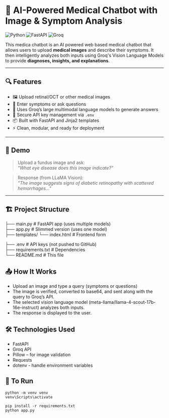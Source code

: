 # 🧠 AI-Powered Medical Chatbot with Image & Symptom Analysis

![Python](https://img.shields.io/badge/Python-3.10-blue.svg)
![FastAPI](https://img.shields.io/badge/FastAPI-🚀-green)
![Groq](https://img.shields.io/badge/Groq-API-red)

This medica chatbot is an AI powered web based medical chatbot that allows users to upload **medical images** and describe their symptoms. It then intelligently analyzes both inputs using Groq's Vision Language Models to provide **diagnoses, insights, and explanations**.

---

## 🔍 Features 

- 🖼️ Upload retinal/OCT or other medical images
- 🧾 Enter symptoms or ask questions
- 🧠 Uses Groq’s large multimodal language models to generate answers
- 🔐 Secure API key management via `.env`
- 📦 Built with FastAPI and Jinja2 templates
- ⚡ Clean, modular, and ready for deployment

---

## 📸 Demo

> Upload a fundus image and ask:  
> _"What eye disease does this image indicate?"_  
>  

> Response (from LLaMA Vision):  
> _"The image suggests signs of diabetic retinopathy with scattered hemorrhages..."_

---

## 🏗️ Project Structure

├── main.py # FastAPI app (uses multiple models)                                          
├── app.py # Slimmed version (uses one model)                                            
├── templates/                                                                                                                                                                                                └── index.html # Frontend form  
                                                     
├── .env # API keys (not pushed to GitHub)                                           
├── requirements.txt # Dependencies                                                        
└── README.md # This file                                                                 

## 📤 How It Works

- Upload an image and type a query (symptoms or questions)
- The image is verified, converted to base64, and sent along with the query to Groq’s API.
- The selected vision language model (meta-llama/llama-4-scout-17b-16e-instruct) analyzes both inputs.
- The response is displayed to the user.

## 🛠️ Technologies Used

- FastAPI
- Groq API
- Pillow – for image validation
- Requests
- dotenv - handle environment variables

## 🧪 To Run

```
python -m venv venv
venv\Scripts\activate

pip install -r requirements.txt
python app.py
```
